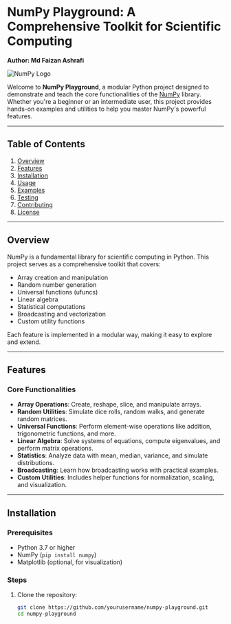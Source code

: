 # NumPy Playground: A Comprehensive Toolkit for Scientific Computing
**Author: Md Faizan Ashrafi**

![NumPy Logo](https://numpy.org/images/logo.svg)

Welcome to **NumPy Playground**, a modular Python project designed to demonstrate and teach the core functionalities of the [NumPy](https://numpy.org/) library. Whether you're a beginner or an intermediate user, this project provides hands-on examples and utilities to help you master NumPy's powerful features.

---

## Table of Contents

1. [Overview](#overview)
2. [Features](#features)
3. [Installation](#installation)
4. [Usage](#usage)
5. [Examples](#examples)
6. [Testing](#testing)
7. [Contributing](#contributing)
8. [License](#license)

---

## Overview

NumPy is a fundamental library for scientific computing in Python. This project serves as a comprehensive toolkit that covers:

- Array creation and manipulation
- Random number generation
- Universal functions (ufuncs)
- Linear algebra
- Statistical computations
- Broadcasting and vectorization
- Custom utility functions

Each feature is implemented in a modular way, making it easy to explore and extend.

---

## Features

### Core Functionalities
- **Array Operations**: Create, reshape, slice, and manipulate arrays.
- **Random Utilities**: Simulate dice rolls, random walks, and generate random matrices.
- **Universal Functions**: Perform element-wise operations like addition, trigonometric functions, and more.
- **Linear Algebra**: Solve systems of equations, compute eigenvalues, and perform matrix operations.
- **Statistics**: Analyze data with mean, median, variance, and simulate distributions.
- **Broadcasting**: Learn how broadcasting works with practical examples.
- **Custom Utilities**: Includes helper functions for normalization, scaling, and visualization.

---

## Installation

### Prerequisites
- Python 3.7 or higher
- NumPy (`pip install numpy`)
- Matplotlib (optional, for visualization)

### Steps
1. Clone the repository:
   ```bash
   git clone https://github.com/yourusername/numpy-playground.git
   cd numpy-playground
